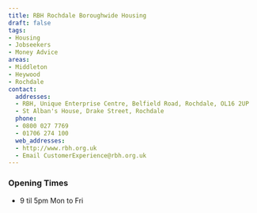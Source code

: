 ```yaml
---
title: RBH Rochdale Boroughwide Housing
draft: false
tags:
- Housing
- Jobseekers
- Money Advice
areas:
- Middleton
- Heywood
- Rochdale
contact:
  addresses:
  - RBH, Unique Enterprise Centre, Belfield Road, Rochdale, OL16 2UP
  - St Alban's House, Drake Street, Rochdale
  phone:
  - 0800 027 7769
  - 01706 274 100
  web_addresses:
  - http://www.rbh.org.uk
  - Email CustomerExperience@rbh.org.uk
---
```


### Opening Times
* 9 til 5pm Mon to Fri